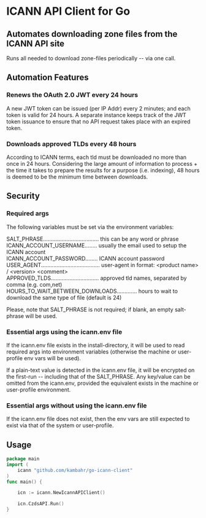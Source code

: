 # ICANN API Client for Go

## Automates downloading zone files from the ICANN API site
Runs all needed to download zone-files periodically -- via one call.

## Automation Features

### Renews the OAuth 2.0 JWT every 24 hours
A new JWT token can be issued (per IP Addr) every 2 minutes; and each token is valid for 24 hours.
A separate instance keeps track of the JWT token issuance to ensure that no API request takes place with an 
expired token.

### Downloads approved TLDs every 48 hours
According to ICANN terms, each tld must be downloaded no more than once in 24 hours. Considering the large amount of information to process + the time it takes to prepare the results for a purpose (i.e. indexing), 48 hours is deemed to 
be the minimum time between downloads. 

## Security
### Required args
The following variables must be set via the environment variables:

  SALT_PHRASE.................................... this can be any word or phrase<br>
  ICANN_ACCOUNT_USERNAME........ usually the email used to setup the ICANN account<br>
  ICANN_ACCOUNT_PASSWORD........ ICANN account password<br>
  USER_AGENT...................................... user-agent in format: &lt;product name&gt; / &lt;version&gt; &lt;comment&gt;<br>
  APPROVED_TLDS............................... approved tld names, separated by comma (e.g. com,net)<br>
  HOURS_TO_WAIT_BETWEEN_DOWNLOADS............. hours to wait to download the same type of file (default is 24)<br>

Please, note that SALT_PHRASE is not required; if blank, an empty salt-phrase will be used.

### Essential args using the icann.env file
If the icann.env file exists in the install-directory, it will be used to read required args into
environment variables (otherwise the machine or user-profile env vars will be used).

If a plain-text value is detected in the icann.env file, it will be encrypted on the first-run -- including 
that of the SALT_PHRASE. Any key/value can be omitted from the icann.env, provided the equivalent exists in 
the machine or user-profile environment.

### Essential args without using the icann.env file
If the icann.env file does not exist, then the env vars are still expected to exist via that of the system or user-profile.

## Usage
```go
package main
import (
	icann "github.com/kambahr/go-icann-client"
)
func main() {

	icn := icann.NewIcannAPIClient()

	icn.CzdsAPI.Run()
}
```